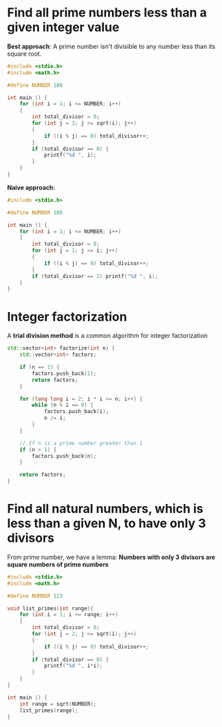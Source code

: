 # Find all prime numbers less than a given integer value

**Best approach**: A prime number isn't divisible to any number less than its square root.

```c
#include <stdio.h>
#include <math.h>

#define NUMBER 100

int main () {
    for (int i = 1; i <= NUMBER; i++)
    {
        int total_divisor = 0;
        for (int j = 2; j <= sqrt(i); j++)
        {
            if ((i % j) == 0) total_divisor++;
        }
        if (total_divisor == 0) {
            printf("%d ", i);
        }
    }
}
```
**Naive approach**:
```c
#include <stdio.h>

#define NUMBER 100

int main () {
    for (int i = 1; i <= NUMBER; i++)
    {
		int total_divisor = 0;
        for (int j = 1; j <= i; j++)
        {
            if ((i % j) == 0) total_divisor++;
        }
        if (total_divisor == 2) printf("%d ", i);
    }
}
```
# Integer factorization
A **trial division method** is a common algorithm for integer factorization
```cpp
std::vector<int> factorize(int n) {
    std::vector<int> factors;

    if (n == 1) {
        factors.push_back(1);
        return factors;
    }

    for (long long i = 2; i * i <= n; i++) {
        while (n % i == 0) {
            factors.push_back(i);
            n /= i;
        }
    }

    // If n is a prime number greater than 1
    if (n > 1) {
        factors.push_back(n);
    }

    return factors;
}
```
# Find all natural numbers, which is less than a given N, to have only 3 divisors
From prime number, we have a lemma: **Numbers with only 3 divisors are square numbers of prime numbers**
```c
#include <stdio.h>
#include <math.h>

#define NUMBER 123

void list_primes(int range){
    for (int i = 1; i <= range; i++)
    {
        int total_divisor = 0;
        for (int j = 2; j <= sqrt(i); j++)
        {
            if ((i % j) == 0) total_divisor++;
        }
        if (total_divisor == 0) {
            printf("%d ", i*i);
        }
    }
}

int main () {
    int range = sqrt(NUMBER);
    list_primes(range);
}
```
